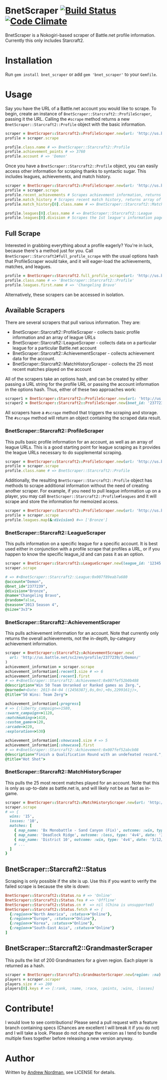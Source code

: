 # BnetScraper [![Build Status](https://secure.travis-ci.org/agoragames/bnet_scraper.png)](http://travis-ci.org/agoragames/bnet_scraper) [![Code Climate](https://codeclimate.com/github/agoragames/bnet_scraper.png)](https://codeclimate.com/github/agoragames/bnet_scraper)

BnetScraper is a Nokogiri-based scraper of Battle.net profile information.  Currently this only includes Starcraft2.

# Installation

Run `gem install bnet_scraper` or add `gem 'bnet_scraper'` to your `Gemfile`.

# Usage

Say you have the URL of a Battle.net account you would like to scrape.  To begin, create an instance
of `BnetScraper::Starcraft2::ProfileScraper`, passing it the URL.  Calling the `#scrape` method 
returns a new `BnetScraper::Starcraft2::Profile` object with the basic information.

``` ruby
scraper = BnetScraper::Starcraft2::ProfileScraper.new(url: 'http://us.battle.net/sc2/en/profile/2377239/1/Demon/')
profile = scraper.scrape

profile.class.name # => BnetScraper::Starcraft2::Profile
profile.achievement_points # => 3760
profile.account # => 'Demon'
```

Once you have a `BnetScraper::Starcraft2::Profile` object, you can easily access other information
for scraping thanks to syntactic sugar.  This includes leagues, achievements, and match history.

``` ruby
scraper = BnetScraper::Starcraft2::ProfileScraper.new(url: 'http://us.battle.net/sc2/en/profile/2377239/1/Demon/')
profile = scraper.scrape
profile.recent_achievements # Scrapes achievement information, returns array of achievements
profile.match_history # Scrapes recent match history, returns array of matches
profile.match_history[0].class.name # => BnetScraper::Starcraft2::Match

profile.leagues[0].class.name # => BnetScraper::Starcraft2::League
profile.leagues[0].division # Scrapes the 1st league's information page for rank, points, etc
```
## Full Scrape

Interested in grabbing everything about a profile eagerly? You're in luck, because there's a method
just for you.  Call `BnetScraper::Starcraft2#full_profile_scrape` with the usual options hash that
ProfileScraper would take, and it will eager-load the achievements, matches, and leagues.

``` ruby
profile = BnetScraper::Starcraft2.full_profile_scrape(url: 'http://us.battle.net/sc2/en/profile/2377239/1/Demon/')
profile.class.name # => 'BnetScraper::Starcraft2::Profile'
profile.leagues.first.name # => 'Changeling Bravo'
```

Alternatively, these scrapers can be accessed in isolation.

## Available Scrapers

There are several scrapers that pull various information.  They are:

* BnetScraper::Starcraft2::ProfileScraper - collects basic profile information and an array of league URLs
* BnetScraper::Starcraft2::LeagueScraper - collects data on a particular league for a particular Battle.net account
* BnetScraper::Starcraft2::AchievementScraper - collects achievement data for the account.
* BnetScraper::Starcraft2::MatchHistoryScraper - collects the 25 most recent matches played on the account

All of the scrapers take an options hash, and can be created by either passing a URL string for the profile URL or
passing the account information in the options hash.  Thus, either of these two approaches work:

``` ruby
scraper1 = BnetScraper::Starcraft2::ProfileScraper.new(url: 'http://us.battle.net/sc2/en/profile/2377239/1/Demon/')
scraper2 = BnetScraper::Starcraft2::ProfileScraper.new(bnet_id: '2377239', account: 'Demon', region: 'na')
```

All scrapers have a `#scrape` method that triggers the scraping and storage.  The `#scrape` method will return an
object containing the scraped data result.

### BnetScraper::Starcraft2::ProfileScraper

This pulls basic profile information for an account, as well as an array of league URLs.  This is a good starting
point for league scraping as it provides the league URLs necessary to do supplemental scraping.

``` ruby
scraper = BnetScraper::Starcraft2::ProfileScraper.new(url: 'http://us.battle.net/sc2/en/profile/2377239/1/Demon/')
profile = scraper.scrape
profile.class.name # => BnetScraper::Starcraft2::Profile
```

Additionally, the resulting `BnetScraper::Starcraft2::Profile` object has methods to scrape additional
information without the need of creating another scraper.  For example, if you need to pull league information up
on a player, you may call `BnetScraper::Starcraft2::Profile#leagues` and it will scrape and store the information
for memoized access.

``` ruby
scraper = BnetScraper::Starcraft2::ProfileScraper.new(url: 'http://us.battle.net/sc2/en/profile/2377239/1/Demon/')
profile = scraper.scrape
profile.leagues.map(&:division) #=> ['Bronze']
```

### BnetScraper::Starcraft2::LeagueScraper

This pulls information on a specific league for a specific account.  It is best used either in conjunction with a
profile scrape that profiles a URL, or if you happen to know the specific league\_id and can pass it as an option.

``` ruby
scraper = BnetScraper::Starcraft2::LeagueScraper.new(league_id: '12345', account: 'Demon', bnet_id: '2377239')
scraper.scrape

# => #<BnetScraper::Starcraft2::League:0x007f89eab7a680
@account="Demon",
@bnet_id="2377239",
@division="Bronze",
@name="Changeling Bravo",
@random=false,
@season="2013 Season 4",
@size="3v3">
```

### BnetScraper::Starcraft2::AchievementScraper

This pulls achievement information for an account.  Note that currently only returns the overall achievements,
not the in-depth, by-category achievement information.

``` ruby
scraper = BnetScraper::Starcraft2::AchievementScraper.new(
  url: 'http://us.battle.net/sc2/en/profile/2377239/1/Demon/'
)
achievement_information = scraper.scrape
achievement_information[:recent].size # => 6
achievement_information[:recent].first
# => #<BnetScraper::Starcraft2::Achievement:0x007fef52b0b488
@description="Win 50 Team Unranked or Ranked games as Zerg.",
@earned=#<Date: 2013-04-04 ((2456387j,0s,0n),+0s,2299161j)>,
@title="50 Wins: Team Zerg">

achievement_information[:progress]
# => {:liberty_campaign=>1580,
:swarm_campaign=>1120,
:matchmaking=>1410,
:custom_game=>120,
:arcade=>220,
:exploration=>530}

achievement_information[:showcase].size # => 5
achievement_information[:showcase].first
# => #<BnetScraper::Starcraft2::Achievement:0x007fef52abcb08
@description="Finish a Qualification Round with an undefeated record.",
@title="Hot Shot">
```

### BnetScraper::Starcraft2::MatchHistoryScraper

This pulls the 25 most recent matches played for an account. Note that this is only as up-to-date as battle.net is, and
will likely not be as fast as in-game.

``` ruby
scraper = BnetScraper::Starcraft2::MatchHistoryScraper.new(url: 'http://us.battle.net/sc2/en/profile/2377239/1/Demon/')
scraper.scrape
# => {
  wins: '15',
  losses: '10',
  matches: [
    { map_name: 'Bx Monobattle - Sand Canyon (Fix)', outcome: :win, type: 'Custom', date: '3/12/2012' },
    { map_name: 'Deadlock Ridge', outcome: :loss, type: '4v4', date: '3/12/2012' },
    { map_name: 'District 10', outcome: :win, type: '4v4', date: '3/12/2012' },
    # ...
  ]
}
```

## BnetScraper::Starcraft2::Status

Scraping is only possible if the site is up.  Use this if you want to verify the failed scrape is because the site is down:

``` ruby
BnetScraper::Starcraft2::Status.na # => 'Online'
BnetScraper::Starcraft2::Status.fea # => 'Offline'
BnetScraper::Starcraft2::Status.cn #  => nil (China is unsupported)
BnetScraper::Starcraft2::Status.fetch # => [
  {:region=>"North America", :status=>"Online"},
  {:region=>"Europe", :status=>"Online"},
  {:region=>"Korea", :status=>"Online"},
  {:region=>"South-East Asia", :status=>"Online"}
]
```

## BnetScraper::Starcraft2::GrandmasterScraper

This pulls the list of 200 Grandmasters for a given region.  Each player is returned as a hash.

``` ruby
scraper = BnetScraper::Starcraft2::GrandmasterScraper.new(region: :na)
players = scraper.scraper
players.size # => 200
players[0].keys # => [:rank, :name, :race, :points, :wins, :losses]
```

# Contribute!

I would love to see contributions!  Please send a pull request with a feature branch containing specs 
(Chances are excellent I will break it if you do not) and I will take a look.  Please do not change the version
as I tend to bundle multiple fixes together before releasing a new version anyway.

# Author

Written by [Andrew Nordman](http://github.com/cadwallion), see LICENSE for details.
